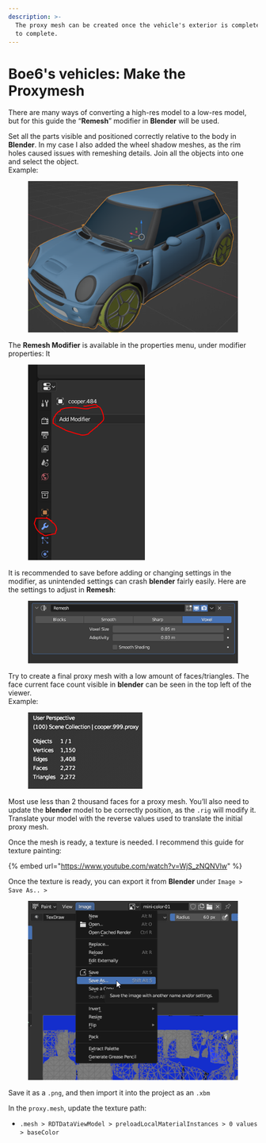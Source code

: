 ```yaml
---
description: >-
  The proxy mesh can be created once the vehicle's exterior is complete or close
  to complete.
---
```


# Boe6's vehicles: Make the Proxymesh

There are many ways of converting a high-res model to a low-res model, but for this guide the “**Remesh**” modifier in **Blender** will be used.&#x20;

Set all the parts visible and positioned correctly relative to the body in **Blender**. In my case I also added the wheel shadow meshes, as the rim holes caused issues with remeshing details. Join all the objects into one and select the object. \
Example:

<figure><img src="../../../.gitbook/assets/image162.png" alt=""><figcaption></figcaption></figure>

The **Remesh Modifier** is available in the properties menu, under modifier properties: It

<figure><img src="../../../.gitbook/assets/image141.png" alt=""><figcaption></figcaption></figure>

It is recommended to save before adding or changing settings in the modifier, as unintended settings can crash **blender** fairly easily. Here are the settings to adjust in **Remesh**:

<figure><img src="../../../.gitbook/assets/image140.png" alt=""><figcaption></figcaption></figure>

Try to create a final proxy mesh with a low amount of faces/triangles. The face current face count visible in **blender** can be seen in the top left of the viewer. \
Example:&#x20;

<figure><img src="../../../.gitbook/assets/image45.png" alt=""><figcaption></figcaption></figure>

Most use less than 2 thousand faces for a proxy mesh. You’ll also need to update the **blender** model to be correctly position, as the `.rig` will modify it. Translate your model with the reverse values used to translate the initial proxy mesh.

Once the mesh is ready, a texture is needed. I recommend this guide for texture painting:

{% embed url="https://www.youtube.com/watch?v=WjS_zNQNVlw" %}

Once the texture is ready, you can export it from **Blender** under `Image > Save As.. >`

<figure><img src="../../../.gitbook/assets/image43.png" alt=""><figcaption></figcaption></figure>

Save it as a `.png`, and then import it into the project as an `.xbm`&#x20;

In the `proxy.mesh`, update the texture path:&#x20;

* `.mesh > RDTDataViewModel > preloadLocalMaterialInstances > 0 values > baseColor`
